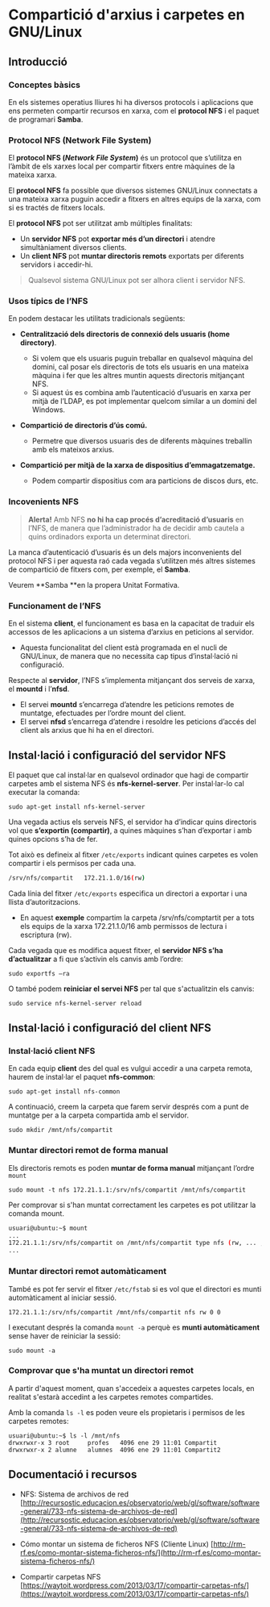 # Compartició d'arxius i carpetes en GNU/Linux

## Introducció

### Conceptes bàsics

En els sistemes operatius lliures hi ha diversos protocols i aplicacions que ens permeten compartir recursos en xarxa, com el **protocol NFS** i el paquet de programari **Samba**.

### Protocol NFS \(Network File System\)

El **protocol NFS \(**_**Network File System**_**\)** és un protocol que s’utilitza en l’àmbit de els xarxes local per compartir fitxers entre màquines de la mateixa xarxa.

El **protocol NFS** fa possible que diversos sistemes GNU/Linux connectats a una mateixa xarxa puguin accedir a fitxers en altres equips de la xarxa, com si es tractés de fitxers locals.

El **protocol NFS** pot ser utilitzat amb múltiples finalitats:

* Un **servidor NFS** pot **exportar més d’un directori** i atendre simultàniament diversos clients.
* Un **client NFS** pot **muntar directoris remots** exportats per diferents servidors i accedir-hi.

> Qualsevol sistema GNU/Linux pot ser alhora client i servidor NFS.

### Usos típics de l’NFS

En podem destacar les utilitats tradicionals següents:

* **Centralització dels directoris de connexió dels usuaris \(home directory\)**.
  * Si volem que els usuaris puguin treballar en qualsevol màquina del domini, cal posar els directoris de tots els usuaris en una mateixa màquina i fer que les altres muntin aquests directoris mitjançant NFS. 
  * Si aquest ús es combina amb l’autenticació d’usuaris en xarxa per mitjà de l’LDAP, es pot implementar quelcom similar a un domini del Windows.

* **Compartició de directoris d’ús comú.**

  * Permetre que diversos usuaris des de diferents màquines treballin amb els mateixos arxius.

* **Compartició per mitjà de la xarxa de dispositius d’emmagatzematge.**

  * Podem compartir dispositius com ara particions de discos durs, etc.    

### **Incovenients NFS**

> **Alerta!** Amb NFS **no hi ha cap procés d’acreditació d’usuaris** en l’NFS, de manera que l’administrador ha de decidir amb cautela a quins ordinadors exporta un determinat directori.

La manca d’autenticació d’usuaris és un dels majors inconvenients del protocol NFS i per aquesta raó cada vegada s’utilitzen més altres sistemes de compartició de fitxers com, per exemple, el **Samba**.

Veurem **Samba **en la propera Unitat Formativa.

### Funcionament de l’NFS

En el sistema **client**, el funcionament es basa en la capacitat de traduir els accessos de les aplicacions a un sistema d’arxius en peticions al servidor. 

* Aquesta funcionalitat del client està programada en el nucli de GNU/Linux, de manera que no necessita cap tipus d’instal·lació ni configuració.

Respecte al **servidor**, l’NFS s’implementa mitjançant dos serveis de xarxa, el **mountd** i l’**nfsd**.

* El servei **mountd** s’encarrega d’atendre les peticions remotes de muntatge, efectuades per l’ordre mount del client. 
* El servei **nfsd** s’encarrega d’atendre i resoldre les peticions d’accés del client als arxius que hi ha en el directori.

## Instal·lació i configuració del servidor NFS

El paquet que cal instal·lar en qualsevol ordinador que hagi de compartir carpetes amb el sistema NFS és **nfs-kernel-server**. 
Per instal·lar-lo cal executar la comanda:

```
sudo apt-get install nfs-kernel-server
```

Una vegada actius els serveis NFS, el servidor ha d’indicar quins directoris vol que **s’exportin (compartir)**, a quines màquines s’han d’exportar i amb quines opcions s’ha de fer. 

Tot això es defineix al fitxer ```/etc/exports``` indicant quines carpetes es volen compartir i els permisos per cada una.

```bash
/srv/nfs/compartit   172.21.1.0/16(rw)
```

Cada línia del fitxer ```/etc/exports``` especifica un directori a exportar i una llista d’autoritzacions.
* En aquest **exemple** compartim la carpeta /srv/nfs/comptartit per a tots els equips de la xarxa 172.21.1.0/16 amb permissos de lectura i escriptura (rw).

Cada vegada que es modifica aquest fitxer, el **servidor NFS s’ha d’actualitzar** a fi que s’activin els canvis amb l’ordre: 

```
sudo exportfs –ra
```

O també podem **reiniciar el servei NFS** per tal que s'actualitzin els canvis:

```
sudo service nfs-kernel-server reload
```

## Instal·lació i configuració del client NFS

### Instal·lació client NFS

En cada equip **client** des del qual es vulgui accedir a una carpeta remota, haurem de instal·lar el paquet **nfs-common**:

```
sudo apt-get install nfs-common
```

A continuació, creem la carpeta que farem servir després com a punt de muntatge per a la carpeta compartida amb el servidor.

```
sudo mkdir /mnt/nfs/compartit
```

### Muntar directori remot de forma manual

Els directoris remots es poden **muntar de forma manual** mitjançant l’ordre `mount`

```
sudo mount -t nfs 172.21.1.1:/srv/nfs/compartit /mnt/nfs/compartit
```

Per comprovar si s'han muntat correctament les carpetes es pot utilitzar la comanda mount.

```bash
usuari@ubuntu:~$ mount
...
172.21.1.1:/srv/nfs/compartit on /mnt/nfs/compartit type nfs (rw, ... ,_netdev)
...
```

### Muntar directori remot automàticament

També es pot fer servir el fitxer `/etc/fstab` si es vol que el directori es munti automàticament al iniciar sessió.

```
172.21.1.1:/srv/nfs/compartit /mnt/nfs/compartit nfs rw 0 0
```

I executant després la comanda `mount -a` perquè es **munti automàticament** sense haver de reiniciar la sessió:

```
sudo mount -a
```

### Comprovar que s'ha muntat un directori remot

A partir d'aquest moment, quan s'accedeix a aquestes carpetes locals, en realitat s'estarà accedint a les carpetes remotes compartides.

Amb la comanda `ls -l` es poden veure els propietaris i permisos de les carpetes remotes:

```
usuari@ubuntu:~$ ls -l /mnt/nfs
drwxrwxr-x 3 root     profes   4096 ene 29 11:01 Compartit
drwxrwxr-x 2 alumne   alumnes  4096 ene 29 11:01 Compartit2
```

## Documentació i recursos

* NFS: Sistema de archivos de red  [http://recursostic.educacion.es/observatorio/web/gl/software/software-general/733-nfs-sistema-de-archivos-de-red](http://recursostic.educacion.es/observatorio/web/gl/software/software-general/733-nfs-sistema-de-archivos-de-red)
  
* Cómo montar un sistema de ficheros NFS (Cliente Linux)
  [http://rm-rf.es/como-montar-sistema-ficheros-nfs/](http://rm-rf.es/como-montar-sistema-ficheros-nfs/)
  
* Compartir carpetas NFS
  [https://waytoit.wordpress.com/2013/03/17/compartir-carpetas-nfs/](https://waytoit.wordpress.com/2013/03/17/compartir-carpetas-nfs/)




